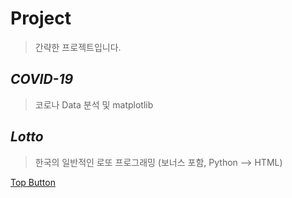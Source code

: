 Project
=============  
> 간략한 프로젝트입니다.

*COVID-19*
-------------  
> 코로나 Data 분석 및 matplotlib  

*Lotto*
-------------  
> 한국의 일반적인 로또 프로그래밍 (보너스 포함, Python --> HTML)  
  
[Top Button](#)
